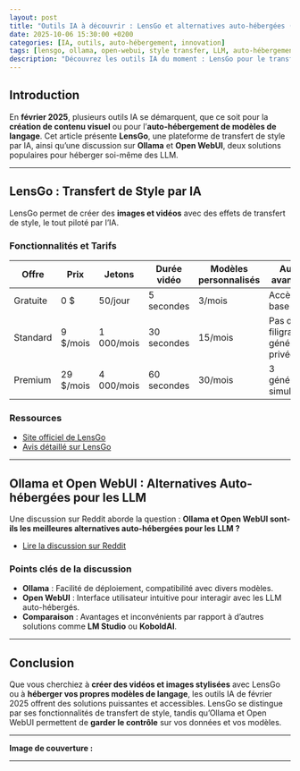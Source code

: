 ```yaml
---
layout: post
title: "Outils IA à découvrir : LensGo et alternatives auto-hébergées (février 2025)"
date: 2025-10-06 15:30:00 +0200
categories: [IA, outils, auto-hébergement, innovation]
tags: [lensgo, ollama, open-webui, style transfer, LLM, auto-hébergement]
description: "Découvrez les outils IA du moment : LensGo pour le transfert de style vidéo et image, ainsi qu’une discussion sur Ollama et Open WebUI comme alternatives auto-hébergées pour les LLM. Tarifs, fonctionnalités et avis."
---
```


## Introduction
En **février 2025**, plusieurs outils IA se démarquent, que ce soit pour la **création de contenu visuel** ou pour l’**auto-hébergement de modèles de langage**. Cet article présente **LensGo**, une plateforme de transfert de style par IA, ainsi qu’une discussion sur **Ollama** et **Open WebUI**, deux solutions populaires pour héberger soi-même des LLM.

---

## LensGo : Transfert de Style par IA
LensGo permet de créer des **images et vidéos** avec des effets de transfert de style, le tout piloté par l’IA.

### Fonctionnalités et Tarifs

| Offre | Prix | Jetons | Durée vidéo | Modèles personnalisés | Autres avantages |
|-------|------|--------|-------------|-----------------------|------------------|
| Gratuite | 0 $ | 50/jour | 5 secondes | 3/mois | Accès de base |
| Standard | 9 $/mois | 1 000/mois | 30 secondes | 15/mois | Pas de filigrane, générations privées |
| Premium | 29 \$/mois | 4 000/mois | 60 secondes | 30/mois | 3 générations simultanées |

### Ressources
- [Site officiel de LensGo](https://lensgo.ai/)
- [Avis détaillé sur LensGo](https://www.blogdumoderateur.com/tools/lensgo/)

---

## Ollama et Open WebUI : Alternatives Auto-hébergées pour les LLM
Une discussion sur Reddit aborde la question : **Ollama et Open WebUI sont-ils les meilleures alternatives auto-hébergées pour les LLM ?**
- [Lire la discussion sur Reddit](https://www.reddit.com/r/selfhosted/s/6v1t3rdTHN)

### Points clés de la discussion
- **Ollama** : Facilité de déploiement, compatibilité avec divers modèles.
- **Open WebUI** : Interface utilisateur intuitive pour interagir avec les LLM auto-hébergés.
- **Comparaison** : Avantages et inconvénients par rapport à d’autres solutions comme **LM Studio** ou **KoboldAI**.

---

## Conclusion
Que vous cherchiez à **créer des vidéos et images stylisées** avec LensGo ou à **héberger vos propres modèles de langage**, les outils IA de février 2025 offrent des solutions puissantes et accessibles. LensGo se distingue par ses fonctionnalités de transfert de style, tandis qu’Ollama et Open WebUI permettent de **garder le contrôle** sur vos données et vos modèles.

---
**Image de couverture :**



---

